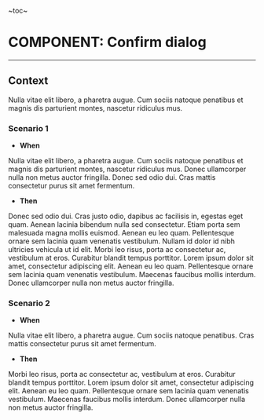~toc~

# COMPONENT: Confirm dialog
* * *

## Context

Nulla vitae elit libero, a pharetra augue. Cum sociis natoque penatibus et magnis dis parturient montes, nascetur ridiculus mus.

### Scenario 1

- **When**

Nulla vitae elit libero, a pharetra augue. Cum sociis natoque penatibus et magnis dis parturient montes, nascetur ridiculus mus. Donec ullamcorper nulla non metus auctor fringilla. Donec sed odio dui. Cras mattis consectetur purus sit amet fermentum.

- **Then**

Donec sed odio dui. Cras justo odio, dapibus ac facilisis in, egestas eget quam. Aenean lacinia bibendum nulla sed consectetur. Etiam porta sem malesuada magna mollis euismod. Aenean eu leo quam. Pellentesque ornare sem lacinia quam venenatis vestibulum. Nullam id dolor id nibh ultricies vehicula ut id elit.
Morbi leo risus, porta ac consectetur ac, vestibulum at eros. Curabitur blandit tempus porttitor. Lorem ipsum dolor sit amet, consectetur adipiscing elit. Aenean eu leo quam. Pellentesque ornare sem lacinia quam venenatis vestibulum. Maecenas faucibus mollis interdum. Donec ullamcorper nulla non metus auctor fringilla.

### Scenario 2

- **When**

Nulla vitae elit libero, a pharetra augue. Cum sociis natoque penatibus. Cras mattis consectetur purus sit amet fermentum.

- **Then**

Morbi leo risus, porta ac consectetur ac, vestibulum at eros. Curabitur blandit tempus porttitor. Lorem ipsum dolor sit amet, consectetur adipiscing elit. Aenean eu leo quam. Pellentesque ornare sem lacinia quam venenatis vestibulum. Maecenas faucibus mollis interdum. Donec ullamcorper nulla non metus auctor fringilla.
